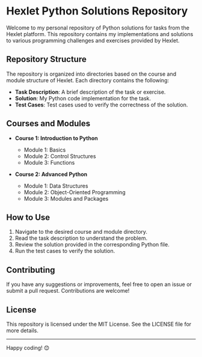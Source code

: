 # Hexlet Python Solutions Repository

Welcome to my personal repository of Python solutions for tasks from the Hexlet platform. This repository contains my implementations and solutions to various programming challenges and exercises provided by Hexlet.

## Repository Structure

The repository is organized into directories based on the course and module structure of Hexlet. Each directory contains the following:

- **Task Description**: A brief description of the task or exercise.
- **Solution**: My Python code implementation for the task.
- **Test Cases**: Test cases used to verify the correctness of the solution.

## Courses and Modules

- **Course 1: Introduction to Python**
  - Module 1: Basics
  - Module 2: Control Structures
  - Module 3: Functions

- **Course 2: Advanced Python**
  - Module 1: Data Structures
  - Module 2: Object-Oriented Programming
  - Module 3: Modules and Packages

## How to Use

1. Navigate to the desired course and module directory.
2. Read the task description to understand the problem.
3. Review the solution provided in the corresponding Python file.
4. Run the test cases to verify the solution.

## Contributing

If you have any suggestions or improvements, feel free to open an issue or submit a pull request. Contributions are welcome!

## License

This repository is licensed under the MIT License. See the LICENSE file for more details.

---

Happy coding! 😊

